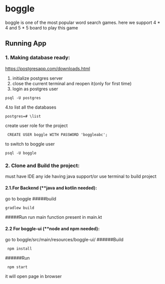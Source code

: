 # boggle
boggle is one of the most popular word search games. here we support 4 * 4 and 5 * 5 board to play this game


## Running App
### 1. Making database ready:
https://postgresapp.com/downloads.html

1. initialize postgres server
2. close the current terminal and reopen it(only for first time)
3. login as postgres user
```
psql -U postgres
```

4.to list all the databases 
```
postgres=# \list
```
create user role for the project
  
```
 CREATE USER boggle WITH PASSWORD 'boggleabc';
```
 to switch to boggle user
```
psql -U boggle
```

### 2. Clone and Build the project:
must have IDE any ide having java support/or use terminal to build project

#### 2.1.For Backend (**java and kotlin needed):
go to boggle
#####build 
```
gradlew build
```
#####Run
run main function present in main.kt


#### 2.2 For boggle-ui (**node and npm needed):
go to boggle/src/main/resources/boggle-ui/
######Build
```
 npm install
 ```
######Run

```
 npm start
 ```
 it will open page in browser